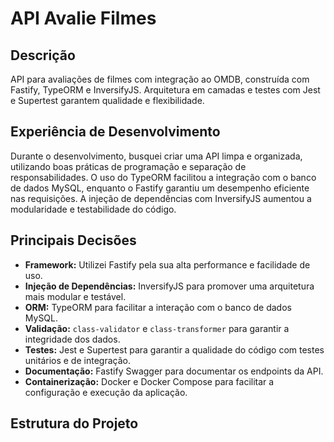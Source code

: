 # API Avalie Filmes

## Descrição

API para avaliações de filmes com integração ao OMDB, construída com Fastify, TypeORM e InversifyJS. Arquitetura em camadas e testes com Jest e Supertest garantem qualidade e flexibilidade.

## Experiência de Desenvolvimento

Durante o desenvolvimento, busquei criar uma API limpa e organizada, utilizando boas práticas de programação e separação de responsabilidades. O uso do TypeORM facilitou a integração com o banco de dados MySQL, enquanto o Fastify garantiu um desempenho eficiente nas requisições. A injeção de dependências com InversifyJS aumentou a modularidade e testabilidade do código.

## Principais Decisões

- **Framework:** Utilizei Fastify pela sua alta performance e facilidade de uso.
- **Injeção de Dependências:** InversifyJS para promover uma arquitetura mais modular e testável.
- **ORM:** TypeORM para facilitar a interação com o banco de dados MySQL.
- **Validação:** `class-validator` e `class-transformer` para garantir a integridade dos dados.
- **Testes:** Jest e Supertest para garantir a qualidade do código com testes unitários e de integração.
- **Documentação:** Fastify Swagger para documentar os endpoints da API.
- **Containerização:** Docker e Docker Compose para facilitar a configuração e execução da aplicação.

## Estrutura do Projeto

